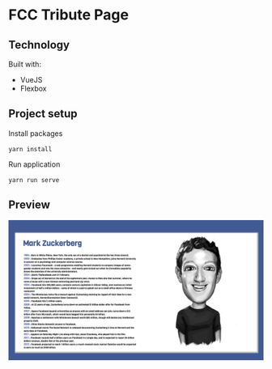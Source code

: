 # FCC Tribute Page

## Technology

Built with:

- VueJS
- Flexbox

## Project setup

Install packages

```
yarn install
```

Run application

```
yarn run serve
```

## Preview

![alt text](https://github.com/promie/fcc-tribute-page/blob/master/src/assets/preview.png 'App Preview')

